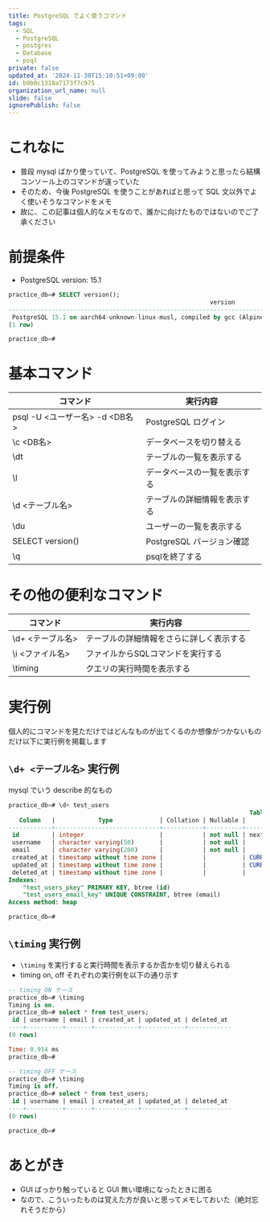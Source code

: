 ```yaml
---
title: PostgreSQL でよく使うコマンド
tags:
  - SQL
  - PostgreSQL
  - postgres
  - Database
  - psql
private: false
updated_at: '2024-11-30T15:10:51+09:00'
id: b9b0c1318a7173f7c975
organization_url_name: null
slide: false
ignorePublish: false
---
```

# これなに

 - 普段 mysql ばかり使っていて、PostgreSQL を使ってみようと思ったら結構コンソール上のコマンドが違っていた
 - そのため、今後 PostgreSQL を使うことがあればと思って SQL 文以外でよく使いそうなコマンドをメモ
 - 故に、この記事は個人的なメモなので、誰かに向けたものではないのでご了承ください


# 前提条件

- PostgreSQL version: 15.1

```sql
practice_db=# SELECT version();
                                                        version                                                        
-----------------------------------------------------------------------------------------------------------------------
 PostgreSQL 15.1 on aarch64-unknown-linux-musl, compiled by gcc (Alpine 12.2.1_git20220924-r4) 12.2.1 20220924, 64-bit
(1 row)

practice_db=# 
```

# 基本コマンド

コマンド | 実行内容
--- | ---
psql -U <ユーザー名> -d <DB名> | PostgreSQL ログイン
\c <DB名> | データベースを切り替える
\dt | テーブルの一覧を表示する
\l | データベースの一覧を表示する
\d <テーブル名> | テーブルの詳細情報を表示する
\du | ユーザーの一覧を表示する
SELECT version() | PostgreSQL バージョン確認
\q | psqlを終了する


# その他の便利なコマンド

コマンド | 実行内容
--- | ---
\d+ <テーブル名> | テーブルの詳細情報をさらに詳しく表示する
\i <ファイル名> | ファイルからSQLコマンドを実行する
\timing | クエリの実行時間を表示する


# 実行例

個人的にコマンドを見ただけではどんなものが出てくるのか想像がつかないものだけ以下に実行例を掲載します

## `\d+ <テーブル名>` 実行例

mysql でいう describe 的なもの

```sql
practice_db=# \d+ test_users
                                                                   Table "public.test_users"
   Column   |            Type             | Collation | Nullable |                Default                 | Storage  | Compression | Stats target | Description 
------------+-----------------------------+-----------+----------+----------------------------------------+----------+-------------+--------------+-------------
 id         | integer                     |           | not null | nextval('test_users_id_seq'::regclass) | plain    |             |              | 
 username   | character varying(50)       |           | not null |                                        | extended |             |              | 
 email      | character varying(200)      |           | not null |                                        | extended |             |              | 
 created_at | timestamp without time zone |           |          | CURRENT_TIMESTAMP                      | plain    |             |              | 
 updated_at | timestamp without time zone |           |          | CURRENT_TIMESTAMP                      | plain    |             |              | 
 deleted_at | timestamp without time zone |           |          |                                        | plain    |             |              | 
Indexes:
    "test_users_pkey" PRIMARY KEY, btree (id)
    "test_users_email_key" UNIQUE CONSTRAINT, btree (email)
Access method: heap

practice_db=# 
```


## `\timing` 実行例

- `\timing` を実行すると実行時間を表示するか否かを切り替えられる
- timing on, off それぞれの実行例を以下の通り示す

```sql
-- timing ON ケース
practice_db=# \timing
Timing is on.
practice_db=# select * from test_users;
 id | username | email | created_at | updated_at | deleted_at 
----+----------+-------+------------+------------+------------
(0 rows)

Time: 0.914 ms
practice_db=# 
```

```sql
-- timing OFF ケース
practice_db=# \timing
Timing is off.
practice_db=# select * from test_users;
 id | username | email | created_at | updated_at | deleted_at 
----+----------+-------+------------+------------+------------
(0 rows)

practice_db=# 
```


# あとがき

- GUI ばっかり触っていると GUI 無い環境になったときに困る
- なので、こういったものは覚えた方が良いと思ってメモしておいた（絶対忘れそうだから）
